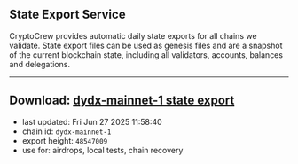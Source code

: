 ## State Export Service
CryptoCrew provides automatic daily state exports for all chains we validate. State export files can be used as genesis files and are a snapshot of the current blockchain state, including all validators, accounts, balances and delegations.

---
**Download: [dydx-mainnet-1 state export](https://dl-tyo.ccvalidators.com/SERVICE/dydx/dydx-mainnet-1_export_48547009.json)**
---

- last updated: Fri Jun 27 2025 11:58:40
- chain id: `dydx-mainnet-1`
- export height: `48547009`
- use for: airdrops, local tests, chain recovery
